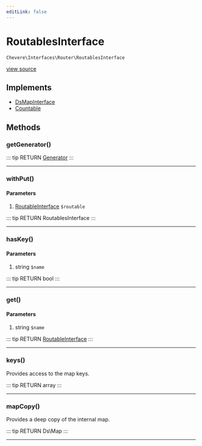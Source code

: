 ```yaml
---
editLink: false
---
```


# RoutablesInterface

`Chevere\Interfaces\Router\RoutablesInterface`

[view source](https://github.com/chevere/chevere/blob/master/interfaces/Router/RoutablesInterface.php)

## Implements

- [DsMapInterface](../DataStructures/DsMapInterface.md)
- [Countable](https://www.php.net/manual/class.countable)

## Methods

### getGenerator()

::: tip RETURN
[Generator](https://www.php.net/manual/class.generator)
:::

---

### withPut()

#### Parameters

1. [RoutableInterface](./RoutableInterface.md) `$routable`

::: tip RETURN
RoutablesInterface
:::

---

### hasKey()

#### Parameters

1. string `$name`

::: tip RETURN
bool
:::

---

### get()

#### Parameters

1. string `$name`

::: tip RETURN
[RoutableInterface](./RoutableInterface.md)
:::

---

### keys()

Provides access to the map keys.

::: tip RETURN
array
:::

---

### mapCopy()

Provides a deep copy of the internal map.

::: tip RETURN
Ds\Map
:::

---
